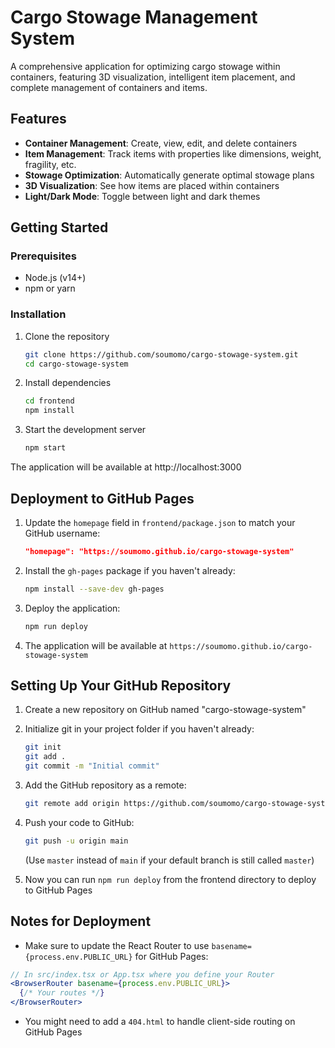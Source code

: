 # Cargo Stowage Management System

A comprehensive application for optimizing cargo stowage within containers, featuring 3D visualization, intelligent item placement, and complete management of containers and items.

## Features

- **Container Management**: Create, view, edit, and delete containers
- **Item Management**: Track items with properties like dimensions, weight, fragility, etc.
- **Stowage Optimization**: Automatically generate optimal stowage plans
- **3D Visualization**: See how items are placed within containers
- **Light/Dark Mode**: Toggle between light and dark themes

## Getting Started

### Prerequisites

- Node.js (v14+)
- npm or yarn

### Installation

1. Clone the repository
   ```bash
   git clone https://github.com/soumomo/cargo-stowage-system.git
   cd cargo-stowage-system
   ```

2. Install dependencies
   ```bash
   cd frontend
   npm install
   ```

3. Start the development server
   ```bash
   npm start
   ```

The application will be available at http://localhost:3000

## Deployment to GitHub Pages

1. Update the `homepage` field in `frontend/package.json` to match your GitHub username:
   ```json
   "homepage": "https://soumomo.github.io/cargo-stowage-system"
   ```

2. Install the `gh-pages` package if you haven't already:
   ```bash
   npm install --save-dev gh-pages
   ```

3. Deploy the application:
   ```bash
   npm run deploy
   ```

4. The application will be available at `https://soumomo.github.io/cargo-stowage-system`

## Setting Up Your GitHub Repository

1. Create a new repository on GitHub named "cargo-stowage-system"

2. Initialize git in your project folder if you haven't already:
   ```bash
   git init
   git add .
   git commit -m "Initial commit"
   ```

3. Add the GitHub repository as a remote:
   ```bash
   git remote add origin https://github.com/soumomo/cargo-stowage-system.git
   ```

4. Push your code to GitHub:
   ```bash
   git push -u origin main
   ```
   (Use `master` instead of `main` if your default branch is still called `master`)

5. Now you can run `npm run deploy` from the frontend directory to deploy to GitHub Pages

## Notes for Deployment

- Make sure to update the React Router to use `basename={process.env.PUBLIC_URL}` for GitHub Pages:

```jsx
// In src/index.tsx or App.tsx where you define your Router
<BrowserRouter basename={process.env.PUBLIC_URL}>
  {/* Your routes */}
</BrowserRouter>
```

- You might need to add a `404.html` to handle client-side routing on GitHub Pages 
